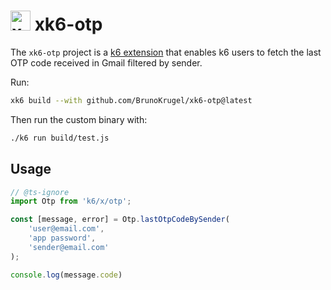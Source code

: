 # <img src="https://dashboard.snapcraft.io/site_media/appmedia/2022/03/K6-logo_1.jpg.png" alt="xk6-kafka logo" style="height: 32px; width:32px;"/> xk6-otp

The `xk6-otp` project is a [k6 extension](https://k6.io/docs/extensions/guides/what-are-k6-extensions/) that enables k6 users to fetch the last OTP code received in Gmail filtered by sender.


Run:

```bash
xk6 build --with github.com/BrunoKrugel/xk6-otp@latest
```

Then run the custom binary with:

```bash
./k6 run build/test.js
```

## Usage

```javascript
// @ts-ignore
import Otp from 'k6/x/otp';

const [message, error] = Otp.lastOtpCodeBySender(
    'user@email.com',
    'app password',
    'sender@email.com'
);

console.log(message.code)
```
